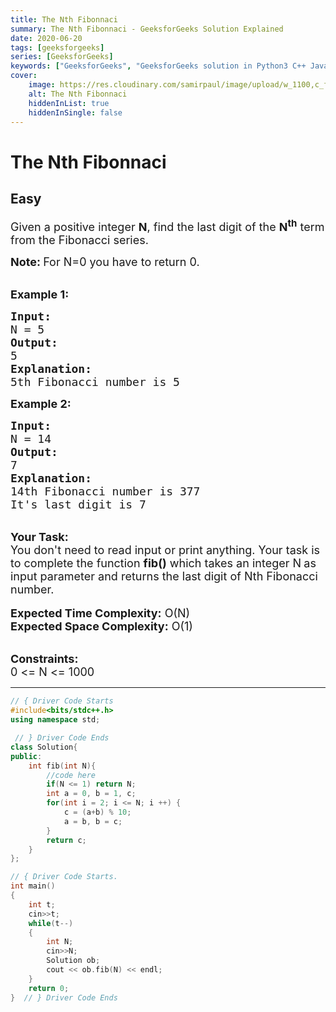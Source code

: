 ```yaml
---
title: The Nth Fibonnaci
summary: The Nth Fibonnaci - GeeksforGeeks Solution Explained
date: 2020-06-20
tags: [geeksforgeeks]
series: [GeeksforGeeks]
keywords: ["GeeksforGeeks", "GeeksforGeeks solution in Python3 C++ Java", "The Nth Fibonnaci Solution Explained"]
cover:
    image: https://res.cloudinary.com/samirpaul/image/upload/w_1100,c_fit,co_rgb:FFFFFF,l_text:Arial_75_bold:The Nth Fibonnaci - Solution Explained/problem-solving.webp
    alt: The Nth Fibonnaci
    hiddenInList: true
    hiddenInSingle: false
---
```



# The Nth Fibonnaci
## Easy 
<div class="problem-statement">
                <p></p><p><span style="font-size:18px">Given a positive integer <strong>N</strong>, find the last digit of the <strong>N<sup>th</sup></strong> term from the Fibonacci series.</span></p>

<p><span style="font-size:18px"><strong>Note:&nbsp;</strong>For N=0 you have to return 0.</span><br>
&nbsp;</p>

<p><strong><span style="font-size:18px">Example 1:</span></strong></p>

<pre><span style="font-size:18px"><strong>Input:</strong>
N = 5
<strong>Output:</strong>
5
<strong>Explanation:</strong>
5th Fibonacci number is 5</span></pre>

<p><span style="font-size:18px"><strong>Example 2:</strong></span></p>

<pre><span style="font-size:18px"><strong>Input:</strong>
N = 14
<strong>Output:</strong>
7
<strong>Explanation:</strong>
14th Fibonacci number is 377
It's last digit is 7</span>
</pre>

<p><br>
<span style="font-size:18px"><strong>Your Task:</strong><br>
You don't need to read input or print anything. Your task is to complete the function&nbsp;<strong>fib()</strong>&nbsp;which takes an integer N<strong>&nbsp;</strong>as input parameter&nbsp;and returns the last digit of Nth Fibonacci number.</span><br>
<br>
<span style="font-size:18px"><strong>Expected Time Complexity:</strong> O(N)<br>
<strong>Expected Space Complexity:</strong> O(1)</span><br>
&nbsp;</p>

<p><span style="font-size:18px"><strong>Constraints:</strong><br>
0 &lt;= N &lt;= 1000</span></p>
 <p></p>
            </div>

---




```cpp
// { Driver Code Starts
#include<bits/stdc++.h>
using namespace std;

 // } Driver Code Ends
class Solution{
public:
    int fib(int N){
        //code here
        if(N <= 1) return N;
        int a = 0, b = 1, c;
        for(int i = 2; i <= N; i ++) {
            c = (a+b) % 10;
            a = b, b = c;
        }
        return c;
    }
};

// { Driver Code Starts.
int main() 
{ 
    int t;
    cin>>t;
    while(t--)
    {
        int N;
        cin>>N;
        Solution ob;
        cout << ob.fib(N) << endl;
    }
    return 0; 
}  // } Driver Code Ends
```

